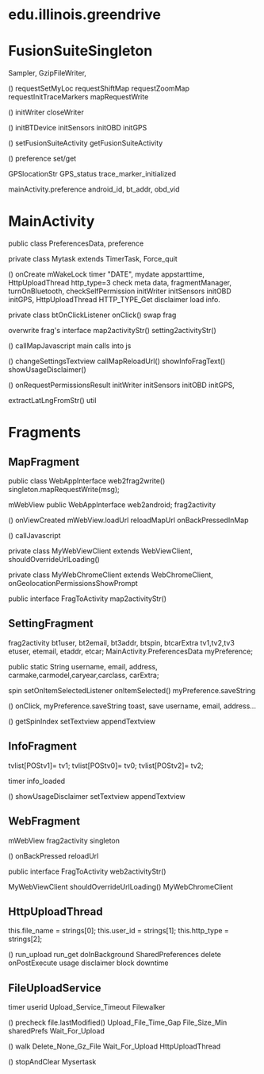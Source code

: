 # edu.illinois.greendrive


# FusionSuiteSingleton

Sampler, GzipFileWriter, 

() requestSetMyLoc requestShiftMap requestZoomMap requestInitTraceMarkers mapRequestWrite

() initWriter closeWriter 

() initBTDevice initSensors initOBD initGPS 

() setFusionSuiteActivity getFusionSuiteActivity 

() preference set/get 

GPSlocationStr GPS_status trace_marker_initialized 

mainActivity.preference  android_id, bt_addr, obd_vid




# MainActivity

public class PreferencesData, preference

private class Mytask extends TimerTask, Force_quit

() onCreate mWakeLock timer "DATE", mydate appstarttime, HttpUploadThread http_type=3 check meta data, fragmentManager, turnOnBluetooth, checkSelfPermission initWriter  initSensors initOBD initGPS, HttpUploadThread HTTP_TYPE_Get disclaimer load info.

private class btOnClickListener onClick() swap frag

overwrite frag's interface map2activityStr() setting2activityStr()

() callMapJavascript main calls into js 

() changeSettingsTextview callMapReloadUrl() showInfoFragText() showUsageDisclaimer()

() onRequestPermissionsResult initWriter  initSensors initOBD initGPS,

extractLatLngFromStr() util



# Fragments

## MapFragment

public class WebAppInterface web2frag2write() singleton.mapRequestWrite(msg);

mWebView public WebAppInterface web2android; frag2activity

() onViewCreated mWebView.loadUrl reloadMapUrl onBackPressedInMap

() callJavascript 

private class MyWebViewClient extends WebViewClient, shouldOverrideUrlLoading()

private class MyWebChromeClient extends WebChromeClient, onGeolocationPermissionsShowPrompt

public interface FragToActivity map2activityStr()



## SettingFragment

frag2activity bt1user, bt2email, bt3addr, btspin, btcarExtra tv1,tv2,tv3 etuser, etemail, etaddr, etcar; MainActivity.PreferencesData myPreference;

public static String username, email, address, carmake,carmodel,caryear,carclass, carExtra;

spin setOnItemSelectedListener onItemSelected() myPreference.saveString 

() onClick, myPreference.saveString toast, save username, email, address... 

() getSpinIndex setTextview appendTextview



## InfoFragment

tvlist[POStv1]= tv1;  tvlist[POStv0]= tv0;  tvlist[POStv2]= tv2;

timer info_loaded 

() showUsageDisclaimer setTextview appendTextview 



## WebFragment

mWebView frag2activity singleton 

() onBackPressed reloadUrl 

public interface FragToActivity web2activityStr()

MyWebViewClient shouldOverrideUrlLoading() MyWebChromeClient 



## HttpUploadThread

this.file_name = strings[0];
this.user_id = strings[1];
this.http_type = strings[2];

() run_upload run_get doInBackground SharedPreferences delete onPostExecute usage disclaimer block downtime 



## FileUploadService

timer userid Upload_Service_Timeout Filewalker

() precheck file.lastModified() Upload_File_Time_Gap File_Size_Min sharedPrefs Wait_For_Upload

() walk Delete_None_Gz_File Wait_For_Upload HttpUploadThread

() stopAndClear Mysertask




